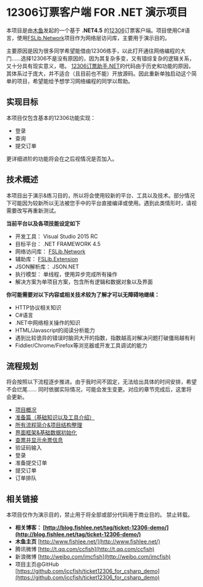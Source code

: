 12306订票客户端 FOR .NET 演示项目
========

本项目是由[木鱼]发起的一个基于 **.NET4.5** 的[12306]订票客户端。项目使用C#语言，使用[FSLib.Network]项目作为网络层访问库，主要用于演示目的。

主要原因是因为很多同学希望能借由12306练手，以此打开通往网络编程的大门……选择12306不是没有原因的，因为其复杂多变，又有错综复杂的逻辑关系，又十分具有现实意义，嗯。
[12306订票助手.NET]的代码由于历史和功能的原因，其体系过于庞大，并不适合（且目前也不能）开放源码。因此重新单独启动这个简单的项目，希望能给予想学习网络编程的同学以帮助。

实现目标
--
本项目仅包含基本的12306功能实现：

* 登录
* 查询
* 提交订单

更详细进阶的功能将会在之后视情况是否加入。

技术概述
--

本项目出于演示&练习目的，所以将会使用较新的平台、工具以及技术。部分情况下可能因为较新所以无法被您手中的平台直接编译或使用。遇到此类情形时，请视需要改写再重新测试。

**当前平台以及各项技能设定如下**

* 开发工具： Visual Studio 2015 RC
* 目标平台： .NET FRAMEWORK 4.5
* 网络访问库： [FSLib.Network]
* 辅助库： [FSLib.Extension]
* JSON解析库： JSON.NET
* 执行模型： 单线程，使用异步完成所有操作
* 解决方案为单项目方案，包含所有逻辑和数据对象以及界面

**你可能需要对以下内容或相关技术较为了解才可以无障碍地继续：**

* HTTP协议相关知识
* C#语言
* .NET中网络相关操作的知识
* HTML/Javascript的阅读分析能力
* 遇到比较诡异的错误时脑洞大开的指数，指数越高对解决问题打破僵局越有利
* Fiddler/Chrome/Firefox等浏览器或开发工具调试的能力

流程规划
--

将会按照以下流程逐步推进。由于我时间不固定，无法给出具体的时间安排，希望不会烂尾……
同时依据实际情况，可能会发生变更。对应的章节完成后，这里将会更新。

* [项目概况](http://blog.fishlee.net/?p=2465)
* [准备篇（基础知识以及工具介绍）](http://blog.fishlee.net/?p=2482)
* [所有流程简介&项目结构整理](http://blog.fishlee.net/?p=2518)
* [界面框架&基础数据初始化](http://blog.fishlee.net/?p=2560)
* [查票并显示余票信息](http://blog.fishlee.net/?p=2574)
* 验证码输入
* 登录
* 准备提交订单
* 提交订单
* 订单排队

相关链接
--
本项目仅作为演示目的，禁止用于将全部或部分代码用于商业目的。
禁止转载。

* **相关博客： [http://blog.fishlee.net/tag/ticket-12306-demo/](http://blog.fishlee.net/tag/ticket-12306-demo/)**
* **木鱼主页** [http://www.fishlee.net/](http://www.fishlee.net/)
* 腾讯微博 [http://t.qq.com/ccfish](http://t.qq.com/ccfish)
* 新浪微博 [http://weibo.com/imcfish](http://weibo.com/imcfish)
* 项目主页@GitHub [https://github.com/iccfish/ticket12306_for_csharp_demo](https://github.com/iccfish/ticket12306_for_csharp_demo)

[木鱼]: http://www.fishlee.net/
[12306]: https://kyfw.12306.cn/otn/
[FSLib.Network]: http://blog.fishlee.net/2015/01/19/officially_announced_fslib_network_lib/
[FSLib.Extension]: http://blog.fishlee.net/2015/01/15/fslib_extension_lib_officially_announced/
[12306订票助手.NET]: http://www.fishlee.net/soft/12306/